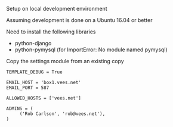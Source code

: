 Setup on local development environment

Assuming development is done on a Ubuntu 16.04 or better

Need to install the following libraries

* python-django
* python-pymysql (for ImportError: No module named pymysql)

Copy the settings module from an existing copy


    TEMPLATE_DEBUG = True

    EMAIL_HOST = 'box1.vees.net'
    EMAIL_PORT = 587

    ALLOWED_HOSTS = ['vees.net']

    ADMINS = (
         ('Rob Carlson', 'rob@vees.net'),
    )
